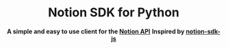<div align="center">
	<h1>Notion SDK for Python</h1>
	<p>
		<b>A simple and easy to use client for the <a href="https://developers.notion.com">Notion API</a></b>
    <b>Inspired by <a href="https://github.com/makenotion/notion-sdk-js">notion-sdk-js</a></b>
	</p>
	<br>
	<br>
	<br>
</div>

